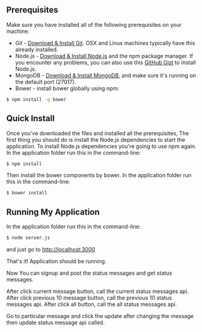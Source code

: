 
## Prerequisites
Make sure you have installed all of the following prerequisites on your machine:
* Git - [Download & Install Git](https://git-scm.com/downloads). OSX and Linux machines typically have this already installed.
* Node.js - [Download & Install Node.js](https://nodejs.org/en/download/) and the npm package manager. If you encounter any problems, you can also use this [GitHub Gist](https://gist.github.com/isaacs/579814) to install Node.js.
* MongoDB - [Download & Install MongoDB](http://www.mongodb.org/downloads), and make sure it's running on the default port (27017).
* Bower -  install bower globally using npm:

```bash
$ npm install -g bower
```

## Quick Install
Once you've downloaded the files and installed all the prerequisites,
The first thing you should do is install the Node.js dependencies to start the application.
To install Node.js dependencies you're going to use npm again. In the application folder run this in the command-line:

```bash
$ npm install
```

Then install the bower components by bower. In the application folder run this in the command-line:

```bash
$ bower install
```

## Running My Application
In the application folder run this in the command-line:

```bash
$ node server.js
```

and  just go to [http://localhost:3000](http://localhost:3000)

That's it! Application should be running.

Now You can signup and post the status messages and get status messages.


After click current message button, call the current status messages api.
After click previous 10 message button, call the previous 10 status messages api.
After click all button, call the all status messages api.

Go to particular  message and click the update after changing the message then update status message api called.
